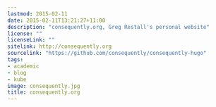 ```yaml
---
lastmod: 2015-02-11
date: 2015-02-11T13:21:27+11:00
description: "consequently.org, Greg Restall's personal website"
license: ""
licenseLink: ""
sitelink: http://consequently.org
sourcelink: "https://github.com/consequently/consequently-hugo"
tags:
- academic
- blog
- kube
image: consequently.jpg
title: consequently.org
---
```


